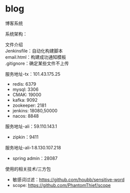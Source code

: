 # blog
博客系统

系统架构：  


文件介绍  
Jenkinsfile：自动化构建脚本  
email.html：构建成功通知模板  
.gitignore：确定某些文件不上传  

服务地址-tx：101.43.175.25
- redis: 6379
- mysql: 3306
- CMAK: 19000
- kafka: 9092
- zookeeper: 2181
- jenkins: 18080,50000
- nacos: 8848

服务地址-ali：59.110.143.1
- zipkin：9411

服务地址-ali-1:8.130.107.218
- spring admin：28087

使用的相关技术/三方包
- 敏感词过滤：https://github.com/houbb/sensitive-word
- scope: https://github.com/PhantomThief/scope